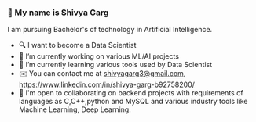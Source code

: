 ### 👋 My name is Shivya Garg

I am pursuing Bachelor's of technology in Artificial Intelligence.

- 🔍 I want to become a Data Scientist
- 🔭 I’m currently working on various ML/AI projects
- 🌱 I’m currently learning various tools used by Data Scientist
- ✉️  You can contact me at shivyagarg3@gmail.com, https://www.linkedin.com/in/shivya-garg-b92758200/
- 🤝  I'm open to collaborating on backend projects with requirements of languages as C,C++,python and MySQL and various industry tools like Machine Learning, Deep     Learning. 


